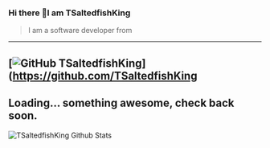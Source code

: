 ### Hi there 👋I am TSaltedfishKing
> I am a software developer from
---
[![GitHub TSaltedfishKing](https://img.shields.io/github/followers/TSaltedfishKing?label=follow&style=social)](https://github.com/TSaltedfishKing
---
Loading... something awesome, check back soon.
---
![TSaltedfishKing Github Stats](https://github-readme-stats.vercel.app/api?username=TSaltedfishKing&show_icons=true&title_color=fff&icon_color=79ff97&text_color=9f9f9f&bg_color=151515)
